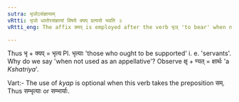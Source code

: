 ```yaml
---
sutra: भृञोऽसंज्ञायाम्
vRtti: भृञो धातोरसंज्ञायां विषये क्यप् प्रत्ययो भवति ॥
vRtti_eng: The affix क्यप् is employed after the verb भृञ् 'to bear' when not used as a name.

---
```

Thus भृ + क्यप् = भृत्य Pl. भृत्याः 'those who ought to be supported' i. e. 'servants'. Why do we say 'when not used as an appellative'? Observe क्षृ + ण्यत् = क्षार्थः 'a _Kshatriya_'.

Vart:- The use of _kyap_ is optional when this verb takes the preposition सम्. Thus सम्भृत्याः or सम्भार्याः.
